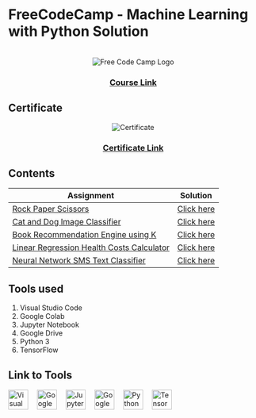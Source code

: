 <h1>FreeCodeCamp - Machine Learning with Python Solution</h1>
<br>
<div align="center">
  <img src="https://encrypted-tbn0.gstatic.com/images?q=tbn:ANd9GcRBhJRCwuewyU7g7sHPWbP6okRh9JXLs24iJw&s" alt="Free Code Camp Logo">
</div>

<div align="center">
  <h3><a href="https://www.freecodecamp.org/learn/machine-learning-with-python/#machine-learning-with-python-projects">Course Link</a></h3>
</div>

<h2>Certificate</h2>
<div align="center">
  <img src="" alt="Certificate">
</div>
<div align="center">
  <h3><a href="https://www.freecodecamp.org/certification/apratim/machine-learning-with-python-v7">Certificate Link</a></h3>
</div>

<h2>Contents</h2>

| Assignment |	Solution |
| ---------- | --------- |
| [Rock Paper Scissors](https://www.freecodecamp.org/learn/machine-learning-with-python/machine-learning-with-python-projects/rock-paper-scissors) |	[Click here](./rock-paper-scissor-player) |
| [Cat and Dog Image Classifier](https://www.freecodecamp.org/learn/machine-learning-with-python/machine-learning-with-python-projects/cat-and-dog-image-classifier) |	[Click here](./cat-dog-image-classifier) |
| [Book Recommendation Engine using K](https://www.freecodecamp.org/learn/machine-learning-with-python/machine-learning-with-python-projects/book-recommendation-engine-using-knn) |	[Click here](./book-recommendation-knn) |
| [Linear Regression Health Costs Calculator](https://www.freecodecamp.org/learn/machine-learning-with-python/machine-learning-with-python-projects/linear-regression-health-costs-calculator) |	[Click here](./health-costs-prediction) |
| [Neural Network SMS Text Classifier](https://www.freecodecamp.org/learn/machine-learning-with-python/machine-learning-with-python-projects/neural-network-sms-text-classifier) |	[Click here](./sms-text-classification) |

<h2>Tools used</h2>
<ol>
  <li>Visual Studio Code</li>
  <li>Google Colab</li>
  <li>Jupyter Notebook</li>
  <li>Google Drive</li>
  <li>Python 3</li>
  <li>TensorFlow</li>
</ol>

<h2>Link to Tools</h2>
<p align="left">
  <a href="https://code.visualstudio.com" target="_blank" rel="noreferrer"> <img src="https://www.vectorlogo.zone/logos/visualstudio_code/visualstudio_code-icon.svg" alt="Visual Studio Code" width="40" height="40"/></a>&emsp;
  <a href="https://colab.research.google.com/" target="_blank" rel="noreferrer"> <img src="https://lh3.googleusercontent.com/-7kRsBAYf3zw/X7w3qDvmWdI/AAAAAAAALAo/-SxBc4AwZ88zE7KykcDqgjyCSaNCdBxmgCNcBGAsYHQ/s220-w220-h140-nd/colab-logo-440x280.png" alt="Google Colab" height="40"/></a>&emsp;
<a href="https://jupyter.org" target="_blank" rel="noreferrer"> <img src="https://upload.wikimedia.org/wikipedia/commons/thumb/3/38/Jupyter_logo.svg/1200px-Jupyter_logo.svg.png" alt="Jupyter Notebook" height="40"/></a>&emsp;
  <a href="https://www.google.com/drive/" target="_blank" rel="noreferrer"> <img src="https://static.vecteezy.com/system/resources/previews/012/871/368/non_2x/google-drive-icon-google-product-illustration-free-png.png" alt="Google Drive" height="40"/></a>&emsp;
  <a href="https://www.python.org/" target="_blank" rel="noreferrer"> <img src="https://cdn.freebiesupply.com/logos/large/2x/python-5-logo-png-transparent.png" alt="Python 3" height="40"/></a>&emsp;
  <a href="https://www.tensorflow.org/" target="_blank" rel="noreferrer"> <img src="https://upload.wikimedia.org/wikipedia/commons/2/2d/Tensorflow_logo.svg" alt="TensorFlow" height="40"/></a>&emsp;
</p>
